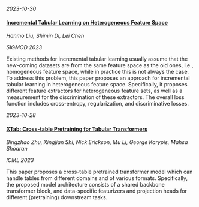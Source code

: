




*2023-10-30*

#### [Incremental Tabular Learning on Heterogeneous Feature Space](https://dl.acm.org/doi/pdf/10.1145/3588698)

*Hanmo Liu, Shimin Di, Lei Chen*

*SIGMOD 2023*

Existing methods for incremental tabular learning usually assume that the new-coming datasets are from the same feature space as the old ones, i.e., homogeneous feature space, while in practice this is not always the case. To address this problem, this paper proposes an approach for incremental tabular learning in heterogeneous feature space. Specifically, it proposes different feature extractors for heterogeneous feature sets, as well as a measurement for the discrimination of these extractors. The overall loss function includes cross-entropy, regularization, and discriminative losses.


*2023-10-28*

#### [XTab: Cross-table Pretraining for Tabular Transformers](https://proceedings.mlr.press/v202/zhu23k.html)

*Bingzhao Zhu, Xingjian Shi, Nick Erickson, Mu Li, George Karypis, Mahsa Shoaran*

*ICML 2023*

This paper proposes a cross-table pretrained transformer model which can handle tables from different domains and of various formats. Specifically, the proposed model architecture consists of a shared backbone transformer block, and data-specific featurizers and projection heads for different (pretraining) downstream tasks.

